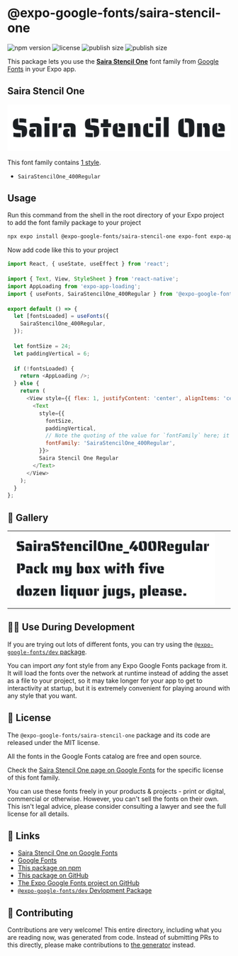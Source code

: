 # @expo-google-fonts/saira-stencil-one

![npm version](https://flat.badgen.net/npm/v/@expo-google-fonts/saira-stencil-one)
![license](https://flat.badgen.net/github/license/expo/google-fonts)
![publish size](https://flat.badgen.net/packagephobia/install/@expo-google-fonts/saira-stencil-one)
![publish size](https://flat.badgen.net/packagephobia/publish/@expo-google-fonts/saira-stencil-one)

This package lets you use the [**Saira Stencil One**](https://fonts.google.com/specimen/Saira+Stencil+One) font family from [Google Fonts](https://fonts.google.com/) in your Expo app.

## Saira Stencil One

![Saira Stencil One](./font-family.png)

This font family contains [1 style](#-gallery).

- `SairaStencilOne_400Regular`

## Usage

Run this command from the shell in the root directory of your Expo project to add the font family package to your project
```sh
npx expo install @expo-google-fonts/saira-stencil-one expo-font expo-app-loading
```

Now add code like this to your project
```js
import React, { useState, useEffect } from 'react';

import { Text, View, StyleSheet } from 'react-native';
import AppLoading from 'expo-app-loading';
import { useFonts, SairaStencilOne_400Regular } from '@expo-google-fonts/saira-stencil-one';

export default () => {
  let [fontsLoaded] = useFonts({
    SairaStencilOne_400Regular,
  });

  let fontSize = 24;
  let paddingVertical = 6;

  if (!fontsLoaded) {
    return <AppLoading />;
  } else {
    return (
      <View style={{ flex: 1, justifyContent: 'center', alignItems: 'center' }}>
        <Text
          style={{
            fontSize,
            paddingVertical,
            // Note the quoting of the value for `fontFamily` here; it expects a string!
            fontFamily: 'SairaStencilOne_400Regular',
          }}>
          Saira Stencil One Regular
        </Text>
      </View>
    );
  }
};

```

## 🔡 Gallery


||||
|-|-|-|
|![SairaStencilOne_400Regular](./SairaStencilOne_400Regular.ttf.png)||||


## 👩‍💻 Use During Development

If you are trying out lots of different fonts, you can try using the [`@expo-google-fonts/dev` package](https://github.com/expo/google-fonts/tree/master/font-packages/dev#readme).

You can import *any* font style from any Expo Google Fonts package from it. It will load the fonts
over the network at runtime instead of adding the asset as a file to your project, so it may take longer
for your app to get to interactivity at startup, but it is extremely convenient
for playing around with any style that you want.

## 📖 License

The `@expo-google-fonts/saira-stencil-one` package and its code are released under the MIT license.

All the fonts in the Google Fonts catalog are free and open source.

Check the [Saira Stencil One page on Google Fonts](https://fonts.google.com/specimen/Saira+Stencil+One) for the specific license of this font family.

You can use these fonts freely in your products & projects - print or digital, commercial or otherwise. However, you can't sell the fonts on their own. This isn't legal advice, please consider consulting a lawyer and see the full license for all details.

## 🔗 Links

- [Saira Stencil One on Google Fonts](https://fonts.google.com/specimen/Saira+Stencil+One)
- [Google Fonts](https://fonts.google.com/)
- [This package on npm](https://www.npmjs.com/package/@expo-google-fonts/saira-stencil-one)
- [This package on GitHub](https://github.com/expo/google-fonts/tree/master/font-packages/saira-stencil-one)
- [The Expo Google Fonts project on GitHub](https://github.com/expo/google-fonts)
- [`@expo-google-fonts/dev` Devlopment Package](https://github.com/expo/google-fonts/tree/master/font-packages/dev)

## 🤝 Contributing

Contributions are very welcome! This entire directory, including what you are reading now, was generated from code. Instead of submitting PRs to this directly, please make contributions to [the generator](https://github.com/expo/google-fonts/tree/master/packages/generator) instead.
